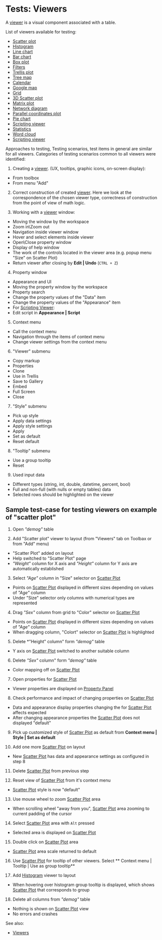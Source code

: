 <!-- TITLE: Tests: Viewers -->
<!-- SUBTITLE: -->

# Tests: Viewers

A [viewer](../viewers.md) is a visual component associated with a table.

List of viewers available for testing:

* [Scatter plot](../viewers/scatter-plot.md)
* [Histogram](../viewers/histogram.md)
* [Line chart](../viewers/line-chart.md)
* [Bar chart](../viewers/bar-chart.md)
* [Box plot](../viewers/box-plot.md)
* [Filters](../viewers/filters.md)
* [Trellis plot](../viewers/trellis-plot.md)
* [Tree map](../viewers/tree-map.md)
* [Calendar](../viewers/calendar.md)
* [Google map](../viewers/google-map.md)
* [Grid](../viewers/grid.md)
* [3D Scatter plot](../viewers/3d-scatter-plot.md)
* [Matrix plot](../viewers/matrix-plot.md)
* [Network diagram](../viewers/network-diagram.md)
* [Parallel coordinates plot](../viewers/pc-plot.md)
* [Pie chart](../viewers/pie-chart.md)
* [Scripting viewer](../viewers/scripting-viewer.md)
* [Statistics](../viewers/statistics.md)
* [Word cloud](../viewers/word-cloud.md)
* [Scripting viewer](../viewers/scripting-viewer.md)

Approaches to testing, Testing scenarios, test items in general are similar for all viewers. Categories of testing
scenarios common to all viewers were identified:

1. Creating a [viewer](../viewers.md). (UX, tooltips, graphic icons, on-screen display):

* From toolbox
* From menu "Add"

2. Correct construction of created [viewer](../viewers.md). Here we look at the correspondence of the chosen viewer
   type, correctness of construction from the point of view of math logic.

3. Working with a [viewer](../viewers.md) window:

* Moving the window by the workspace
* Zoom in\Zoom out
* Navigation inside viewer window
* Hover and select elements inside viewer
* Open\Close property window
* Display of help window
* The work of the controls located in the viewer area (e.g. popup menu "Size" on Scatter Plot)
* Return viewer after closing by **Edit | Undo** (```CTRL + Z```)

4. Property window

* Appearance and UI
* Moving the property window by the workspace
* Property search
* Change the property values of the "Data" item
* Change the property values of the "Appearance" item
* For [Scripting Viewer](../viewers/scripting-viewer.md):
* Edit script in **Appearance | Script**

5. Context menu

* Call the context menu
* Navigation through the items of context menu
* Change viewer settings from the context menu

6. "Viewer" submenu

* Copy markup
* Properties
* Clone
* Use in Trellis
* Save to Gallery
* Embed
* Full Screen
* Close

7. "Style" submenu

* Pick up style
* Apply data settings
* Apply style settings
* Apply
* Set as default
* Reset default

8. "Tooltip" submenu

* Use a group tooltip
* Reset

9. Used input data

* Different types  (string, int, double, datetime, percent, bool)
* Full and non-full (with nulls or empty tables) data
* Selected rows should be highlighted on the viewer

## Sample test-case for testing viewers on example of "scatter plot"

1. Open *"demog"* table

2. Add "Scatter plot" viewer to layout (from "Viewers" tab on Toolbax or from "Add" menu)

* "Scatter Plot" added on layout
* Help switched to "Scatter Plot" page
* *"Weight"* column for X axis and *"Height"* column for Y axis are automatically established

3. Select *"Age"* column in "Size" selector on [Scatter Plot](../viewers/scatter-plot.md)

* Points on [Scatter Plot](../viewers/scatter-plot.md) displayed in different sizes depending on values ​​of *"Age"*
  column
* Under "Size" selector only columns with numerical types are represented

4. Drag *"Sex"* column from grid to "Color" selector on [Scatter Plot](../viewers/scatter-plot.md)

* Points on [Scatter Plot](../viewers/scatter-plot.md) displayed in different sizes depending on values ​​of *"Age"*
  column
* When dragging column, "Colort" selector on [Scatter Plot](../viewers/scatter-plot.md)
  is highlighted

5. Delete *"Height" column" form *"demog"* table

* Y axis on [Scatter Plot](../viewers/scatter-plot.md) switched to another suitable column

6. Delete *"Sex"* column" form *"demog"* table

* Color mapping off on [Scatter Plot](../viewers/scatter-plot.md)

7. Open properties for [Scatter Plot](../viewers/scatter-plot.md)

* Viewer properties are displayed on [Property Panel](../../overview/navigation.md#properties)

8. Check performance and impact of changing properties on [Scatter Plot](../viewers/scatter-plot.md)

* Data and appearance display properties changing the for  [Scatter Plot](../viewers/scatter-plot.md) affects expected
* After changing appearance properties the [Scatter Plot](../viewers/scatter-plot.md)
  does not displayed "default"

9. Pick up customized style of [Scatter Plot](../viewers/scatter-plot.md) as default from **Context menu | Style | Set
   as default**

10. Add one more [Scatter Plot](../viewers/scatter-plot.md) on layout

* New [Scatter Plot](../viewers/scatter-plot.md) has data and appearance settings as configured in step 8

11. Delete [Scatter Plot](../viewers/scatter-plot.md) from previous step

12. Reset view of [Scatter Plot](../viewers/scatter-plot.md) from it's context menu

* [Scatter Plot](../viewers/scatter-plot.md) style is now "default"

13. Use mouse wheel to zoom [Scatter Plot](../viewers/scatter-plot.md) area

* When scrolling wheel "away from you", [Scatter Plot](../viewers/scatter-plot.md) area zooming to current padding of
  the cursor

14. Select [Scatter Plot](../viewers/scatter-plot.md) area with ```Alt``` pressed

* Selected area is displayed on [Scatter Plot](../viewers/scatter-plot.md)

15. Double click on [Scatter Plot](../viewers/scatter-plot.md) area

* [Scatter Plot](../viewers/scatter-plot.md) area scale returned to default

16. Use [Scatter Plot](../viewers/scatter-plot.md) for tooltip of other viewers. Select **
    Context menu | Tooltip | Use as group tooltip**

17. Add [Histogram](../viewers/histogram.md) viewer to layout

* When hovering over histogram group tooltip is displayed, which shows [Scatter Plot](../viewers/scatter-plot.md) that
  corresponds to group

18. Delete all columns from *"demog"* table

* Nothing is shown on [Scatter Plot](../viewers/scatter-plot.md) view
* No errors and crashes

See also:

* [Viewers](../viewers.md)
